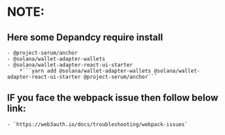 # NOTE:
## Here some Depandcy require install
    - @project-serum/anchor
    - @solana/wallet-adapter-wallets 
    - @solana/wallet-adapter-react-ui-starter
        *```yarn add @solana/wallet-adapter-wallets @solana/wallet-adapter-react-ui-starter @project-serum/anchor```

## IF you face the webpack issue then follow below link:
    - `https://web3auth.io/docs/troubleshooting/webpack-issues`
